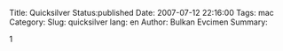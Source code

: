 Title: Quicksilver
Status:published
Date: 2007-07-12 22:16:00
Tags: mac
Category: 
Slug: quicksilver
lang: en
Author: Bulkan Evcimen
Summary: 

1
